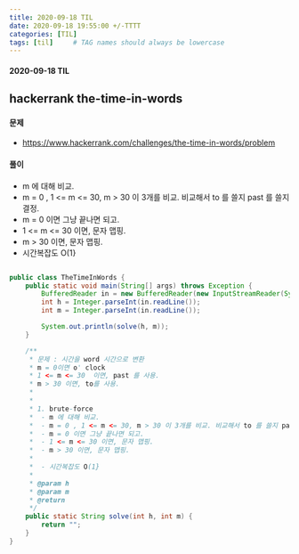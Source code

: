 ```yaml
---
title: 2020-09-18 TIL
date: 2020-09-18 19:55:00 +/-TTTT
categories: [TIL]
tags: [til]     # TAG names should always be lowercase
---
```



#### 2020-09-18 TIL

## hackerrank the-time-in-words

#### 문제
- https://www.hackerrank.com/challenges/the-time-in-words/problem

#### 풀이
- m 에 대해 비교.
- m = 0 , 1 <= m <= 30, m > 30 이 3개를 비교. 비교해서 to 를 쓸지 past 를 쓸지 결정.
- m = 0 이면 그냥 끝나면 되고.
- 1 <= m <= 30 이면, 문자 맵핑.
- m > 30 이면, 문자 맵핑.
- 시간복잡도 O(1}

```java

public class TheTimeInWords {
    public static void main(String[] args) throws Exception {
        BufferedReader in = new BufferedReader(new InputStreamReader(System.in));
        int h = Integer.parseInt(in.readLine());
        int m = Integer.parseInt(in.readLine());

        System.out.println(solve(h, m));
    }

    /**
     * 문제 : 시간을 word 시간으로 변환
     * m = 0이면 o' clock
     * 1 <= m <= 30  이면, past 를 사용.
     * m > 30 이면, to를 사용.
     *
     *
     * 1. brute-force
     *  - m 에 대해 비교.
     *  - m = 0 , 1 <= m <= 30, m > 30 이 3개를 비교. 비교해서 to 를 쓸지 past 를 쓸지 결정.
     *  - m = 0 이면 그냥 끝나면 되고.
     *  - 1 <= m <= 30 이면, 문자 맵핑.
     *  - m > 30 이면, 문자 맵핑.
     *
     *  - 시간복잡도 O(1}
     *
     * @param h
     * @param m
     * @return
     */
    public static String solve(int h, int m) {
        return "";
    }
}

```